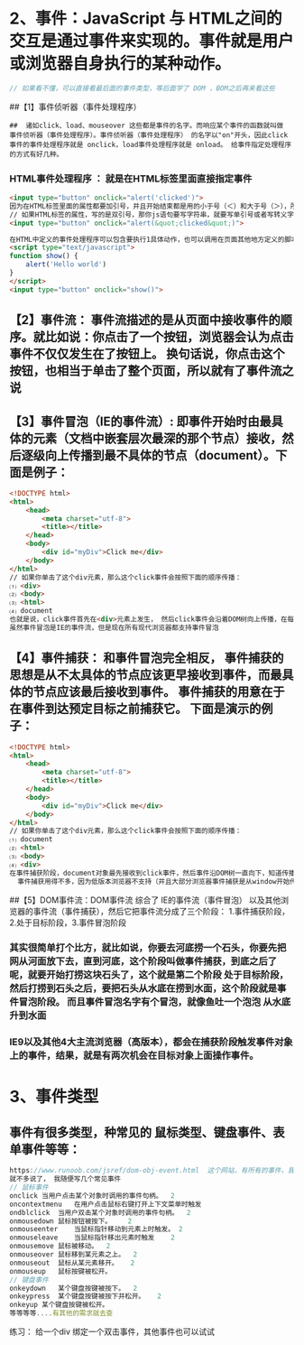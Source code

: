 # 2、事件：JavaScript 与 HTML之间的交互是通过事件来实现的。事件就是用户或浏览器自身执行的某种动作。

```javascript
// 如果看不懂，可以直接看最后面的事件类型，等后面学了 DOM ，BOM之后再来看这些
```

##【1】事件侦听器（事件处理程序）

	## 	诸如click、load、mouseover 这些都是事件的名字。而响应某个事件的函数就叫做 事件侦听器（事件处理程序）。事件侦听器（事件处理程序） 的名字以"on"开头，因此click事件的事件处理程序就是 onclick，load事件处理程序就是 onload。 给事件指定处理程序的方式有好几种。

### HTML事件处理程序 ： 就是在HTML标签里面直接指定事件

```html
<input type="button" onclick="alert('clicked')">
因为在HTML标签里面的属性都要加引号，并且开始结束都是用的小于号（＜）和大于号（＞），所以在这里你如果要在HTML绑定的事件里面写JavaScript语句，就需要注意：
// 如果HTML标签的属性，写的是双引号，那你js语句要写字符串，就要写单引号或者写转义字符
<input type="button" onclick="alert(&quot;clicked&quot;)">
```

```html
在HTML中定义的事件处理程序可以包含要执行1具体动作，也可以调用在页面其他地方定义的脚本
<script type="text/javascript">
function show() {
	alert('Hello world')
}
</script>
<input type="button" onclick="show()">
```

## 【2】事件流： 事件流描述的是从页面中接收事件的顺序。就比如说：你点击了一个按钮，浏览器会认为点击事件不仅仅发生在了按钮上。 换句话说，你点击这个按钮，也相当于单击了整个页面，所以就有了事件流之说

## 【3】事件冒泡（IE的事件流）:  即事件开始时由最具体的元素（文档中嵌套层次最深的那个节点）接收，然后逐级向上传播到最不具体的节点（document）。下面是例子：

```html
<!DOCTYPE html>
<html>
	<head>
		<meta charset="utf-8">
		<title></title>
	</head>
	<body>
		<div id="myDiv">Click me</div>
	</body>
</html>
// 如果你单击了这个div元素，那么这个click事件会按照下面的顺序传播：
⑴ <div>
⑵ <body>
⑶ <html>
⑷ document
也就是说，click事件首先在<div>元素上发生， 然后click事件会沿着DOM树向上传播，在每一级节点上都会发生，直至传到document对象上
虽然事件冒泡是IE的事件流，但是现在所有现代浏览器都支持事件冒泡
```

## 【4】事件捕获： 和事件冒泡完全相反， 事件捕获的思想是从不太具体的节点应该更早接收到事件，而最具体的节点应该最后接收到事件。  事件捕获的用意在于在事件到达预定目标之前捕获它。 下面是演示的例子：

```html
<!DOCTYPE html>
<html>
	<head>
		<meta charset="utf-8">
		<title></title>
	</head>
	<body>
		<div id="myDiv">Click me</div>
	</body>
</html>
// 如果你单击了这个div元素，那么这个click事件会按照下面的顺序传播：
⑴ document
⑵ <html>
⑶ <body>
⑷ <div>
在事件捕获阶段，document对象最先接收到click事件，然后事件沿DOM树一直向下，知道传播到事件的实际目标div为止，
  事件捕获用得不多，因为低版本浏览器不支持（并且大部分浏览器事件捕获是从window开始传播的）
```

##【5】DOM事件流：DOM事件流 综合了 IE的事件流（事件冒泡） 以及其他浏览器的事件流（事件捕获），然后它把事件流分成了三个阶段： 1.事件捕获阶段，2.处于目标阶段，3.事件冒泡阶段

### 	其实很简单打个比方，就比如说，你要去河底捞一个石头，你要先把网从河面放下去，直到河底，这个阶段叫做事件捕获，到底之后了呢，就要开始打捞这块石头了，这个就是第二个阶段 处于目标阶段，然后打捞到石头之后，要把石头从水底在捞到水面，这个阶段就是事件冒泡阶段。  而且事件冒泡名字有个冒泡，就像鱼吐一个泡泡 从水底升到水面

### 	IE9以及其他4大主流浏览器（高版本），都会在捕获阶段触发事件对象上的事件，结果，就是有两次机会在目标对象上面操作事件。

# 3、事件类型

## 事件有很多类型，种常见的 鼠标类型、键盘事件、表单事件等等：

```javascript
https://www.runoob.com/jsref/dom-obj-event.html  这个网站，有所有的事件，我没数 大概五六十种，去看看
就不多说了， 我随便写几个常见事件
// 鼠标事件
onclick	当用户点击某个对象时调用的事件句柄。	2
oncontextmenu	在用户点击鼠标右键打开上下文菜单时触发	 
ondblclick	当用户双击某个对象时调用的事件句柄。	2
onmousedown	鼠标按钮被按下。	2
onmouseenter	当鼠标指针移动到元素上时触发。	2
onmouseleave	当鼠标指针移出元素时触发	2
onmousemove	鼠标被移动。	2
onmouseover	鼠标移到某元素之上。	2
onmouseout	鼠标从某元素移开。	2
onmouseup	鼠标按键被松开。
// 键盘事件
onkeydown	某个键盘按键被按下。	2
onkeypress	某个键盘按键被按下并松开。	2
onkeyup	某个键盘按键被松开。
等等等等....有其他的需求就去查
```

练习：  给一个div 绑定一个双击事件，其他事件也可以试试